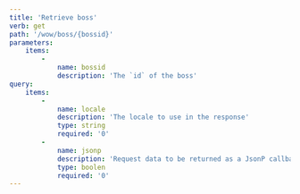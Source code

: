 ```yaml
---
title: 'Retrieve boss'
verb: get
path: '/wow/boss/{bossid}'
parameters:
    items:
        -
            name: bossid
            description: 'The `id` of the boss'
query:
    items:
        -
            name: locale
            description: 'The locale to use in the response'
            type: string
            required: '0'
        -
            name: jsonp
            description: 'Request data to be returned as a JsonP callback'
            type: boolen
            required: '0'
---
```


